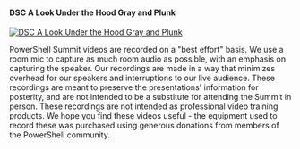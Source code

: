 ﻿#### DSC A Look Under the Hood   Gray and Plunk

[![DSC A Look Under the Hood   Gray and Plunk](https://i2.ytimg.com/vi/eGrOp-p4gOM/hqdefault.jpg "DSC A Look Under the Hood   Gray and Plunk")](https://www.youtube.com/watch?v=eGrOp-p4gOM)

PowerShell Summit videos are recorded on a "best effort" basis. We use a room mic to capture as much room audio as possible, with an emphasis on capturing the speaker. Our recordings are made in a way that minimizes overhead for our speakers and interruptions to our live audience. These recordings are meant to preserve the presentations' information for posterity, and are not intended to be a substitute for attending the Summit in person. These recordings are not intended as professional video training products. We hope you find these videos useful - the equipment used to record these was purchased using generous donations from members of the PowerShell community.


